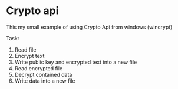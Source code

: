 # Crypto api
This my small example of using Crypto Api from windows (wincrypt)

Task:
1. Read file
2. Encrypt text
3. Write public key and encrypted text into a new file
4. Read encrypted file
5. Decrypt contained data
6. Write data into a new file

